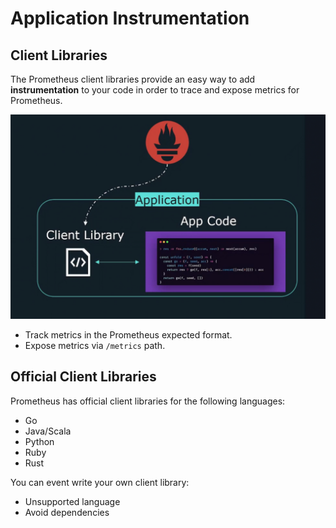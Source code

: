 # Application Instrumentation 

## Client Libraries 
The Prometheus client libraries provide an easy way to add **instrumentation** to your code in order to trace and expose metrics for Prometheus. 

![alt text](pics/prometheus-app-client-library.png)

- Track metrics in the Prometheus expected format.
- Expose metrics via `/metrics` path. 


## Official Client Libraries 
Prometheus has official client libraries for the following languages:
- Go
- Java/Scala
- Python
- Ruby 
- Rust 

You can event write your own client library: 
- Unsupported language 
- Avoid dependencies 

